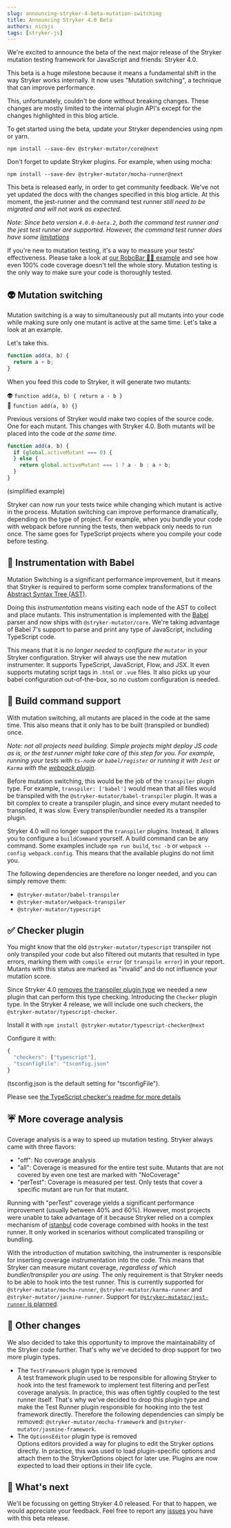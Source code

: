 ```yaml
---
slug: announcing-stryker-4-beta-mutation-switching
title: Announcing Stryker 4.0 Beta
authors: nicojs
tags: [stryker-js]
---
```


We're excited to announce the beta of the next major release of the Stryker mutation testing framework for JavaScript and friends: Stryker 4.0.

This beta is a huge milestone because it means a fundamental shift in the way Stryker works internally. It now uses "Mutation switching", a technique that can improve performance.

<!--truncate-->

This, unfortunately, couldn't be done without breaking changes. These changes are mostly limited to the internal plugin API's except for the changes highlighted in this blog article.

To get started using the beta, update your Stryker dependencies using npm or yarn.

```shell
npm install --save-dev @stryker-mutator/core@next
```

Don't forget to update Stryker plugins. For example, when using mocha:

```shell
npm install --save-dev @stryker-mutator/mocha-runner@next
```

This beta is released early, in order to get community feedback. We've not yet updated the docs with the changes specified in this blog article. At this moment, the jest-runner and the command test runner _still need to be migrated and will not work as expected_.

_Note: Since beta version `4.0.0-beta.2`, both the command test runner and the jest test runner are supported. However, the command test runner does have some [limitations](https://github.com/stryker-mutator/stryker-js/pull/2345)_

If you're new to mutation testing, it's a way to measure your tests' effectiveness. Please take a look at [our RoboBar 🤖🍷 example](/docs/General/example/) and see how even 100% code coverage doesn't tell the whole story. Mutation testing is the only way to make sure your code is thoroughly tested.

## 👽 Mutation switching

Mutation switching is a way to simultaneously put all mutants into your code while making sure only one mutant is active at the same time. Let's take a look at an example.

Let's take this.

```js
function add(a, b) {
  return a + b;
}
```

When you feed this code to Stryker, it will generate two mutants:

👽 `function add(a, b) { return a - b }`  
👾 `function add(a, b) {}`

Previous versions of Stryker would make two copies of the source code. One for each mutant. This changes with Stryker 4.0. Both mutants will be placed into the code _at the same time_.

```js
function add(a, b) {
  if (global.activeMutant === 0) {
  } else {
    return global.activeMutant === 1 ? a - b : a + b;
  }
}
```

(simplified example)

Stryker can now run your tests twice while changing which mutant is active in the process. Mutation switching can improve performance dramatically, depending on the type of project. For example, when you bundle your code with webpack before running the tests, then webpack only needs to run once. The same goes for TypeScript projects where you compile your code before testing.

## 🐠 Instrumentation with Babel

Mutation Switching is a significant performance improvement, but it means that Stryker is required to perform some complex transformations of the [Abstract Syntax Tree (AST)](https://en.wikipedia.org/wiki/Abstract_syntax_tree).

Doing this _instrumentation_ means visiting each node of the AST to collect and place mutants. This instrumentation is implemented with the [Babel](https://babeljs.io/) parser and now ships with `@stryker-mutator/core`. We're taking advantage of Babel 7's support to parse and print any type of JavaScript, including TypeScript code.

This means that it is _no longer needed to configure the `mutator`_ in your Stryker configuration. Stryker will always use the new mutation instrumenter. It supports TypeScript, JavaScript, Flow, and JSX. It even supports mutating script tags in `.html` or `.vue` files. It also picks up your babel configuration out-of-the-box, so no custom configuration is needed.

## 👷‍‍ Build command support

With mutation switching, all mutants are placed in the code at the same time. This also means that it only has to be built (transpiled or bundled) once.

_Note: not all projects need building. Simple projects might deploy JS code as is, or the test runner might take care of this step for you. For example, running your tests with `ts-node` or `babel/register` or running it with `Jest` or `Karma` with the [webpack plugin](https://github.com/webpack-contrib/karma-webpack)._

Before mutation switching, this would be the job of the `transpiler` plugin type. For example, `transpiler: ['babel']` would mean that all files would be transpiled with the `@stryker-mutator/babel-transpiler` plugin. It was a bit complex to create a transpiler plugin, and since every mutant needed to transpiled, it was slow. Every transpiler/bundler needed its a transpiler plugin.

Stryker 4.0 will no longer support the `transpiler` plugins. Instead, it allows you to configure a `buildCommand` yourself. A build command can be any command. Some examples include `npm run build`, `tsc -b` or `webpack --config webpack.config`. This means that the available plugins do not limit you.

The following dependencies are therefore no longer needed, and you can simply remove them:

- `@stryker-mutator/babel-transpiler`
- `@stryker-mutator/webpack-transpiler`
- `@stryker-mutator/typescript`

## ✅ Checker plugin

You might know that the old `@stryker-mutator/typescript` transpiler not only transpiled your code but also filtered out mutants that resulted in type errors, marking them with `compile error` (or `transpile error`) in your report. Mutants with this status are marked as "invalid" and do not influence your mutation score.

Since Stryker 4.0 [removes the transpiler plugin type](#build-command-support) we needed a new plugin that can perform this type checking. Introducing the `Checker` plugin type. In the Stryker 4 release, we will include one such checkers, the `@stryker-mutator/typescript-checker`.

Install it with `npm install @stryker-mutator/typescript-checker@next`

Configure it with:

```ts
{
  "checkers": ["typescript"],
  "tsconfigFile": "tsconfig.json"
}
```

(tsconfig.json is the default setting for "tsconfigFile").

Please see [the TypeScript checker's readme for more details](https://github.com/stryker-mutator/stryker-js/tree/epic/mutation-switching/packages/typescript-checker#readme)

## ☔ More coverage analysis

Coverage analysis is a way to speed up mutation testing. Stryker always came with three flavors:

- "off": No coverage analysis
- "all": Coverage is measured for the entire test suite. Mutants that are not covered by even one test are marked with "NoCoverage"
- "perTest": Coverage is measured per test. Only tests that cover a specific mutant are run for that mutant.

Running with "perTest" coverage yields a significant performance improvement (usually between 40% and 60%). However, most projects were unable to take advantage of it because Stryker relied on a complex mechanism of [istanbul](https://istanbul.js.org/) code coverage combined with hooks in the test runner. It only worked in scenarios without complicated transpiling or bundling.

With the introduction of mutation switching, the instrumenter is responsible for inserting coverage instrumentation into the code. This means that Stryker can measure mutant coverage, _regardless of which bundler/transpiler you are using_. The only requirement is that Stryker needs to be able to hook into the test runner. This is currently supported for `@stryker-mutator/mocha-runner`, `@stryker-mutator/karma-runner` and `@stryker-mutator/jasmine-runner`. Support for [`@stryker-mutator/jest-runner` is planned](https://github.com/stryker-mutator/stryker-js/issues/2316).

## 🧹 Other changes

We also decided to take this opportunity to improve the maintainability of the Stryker code further. That's why we've decided to drop support for two more plugin types.

- The `TestFramework` plugin type is removed  
  A test framework plugin used to be responsible for allowing Stryker to hook into the test framework to implement test filtering and perTest coverage analysis. In practice, this was often tightly coupled to the test runner itself. That's why we've decided to drop this plugin type and make the Test Runner plugin responsible for hooking into the test framework directly. Therefore the following dependencies can simply be removed: `@stryker-mutator/mocha-framework` and `@stryker-mutator/jasmine-framework`.
- The `OptionsEditor` plugin type is removed  
  Options editors provided a way for plugins to edit the Stryker options directly. In practice, this was used to load plugin-specific options and attach them to the StrykerOptions object for later use. Plugins are now expected to load their options in their life cycle.

## 🔮 What's next

We'll be focussing on getting Stryker 4.0 released. For that to happen, we would appreciate your feedback. Feel free to report any [issues](https://github.com/stryker-mutator/stryker-js/issues/new) you have with this beta release.
